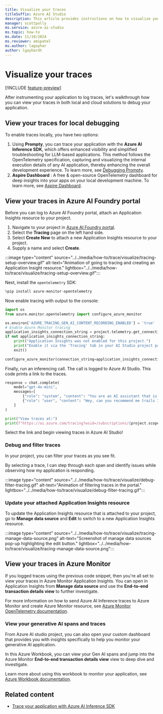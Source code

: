 ```yaml
---
title: Visualize your traces
titleSuffix: Azure AI Studio
description: This article provides instructions on how to visualize your traces.
manager: scottpolly
ms.service: azure-ai-studio
ms.topic: how-to
ms.date: 11/19/2024
ms.reviewer: amipatel
ms.author: lagayhar  
author: lgayhardt
---
```


# Visualize your traces

[!INCLUDE [feature-preview](../../includes/feature-preview.md)]

After instrumenting your application to log traces, let's walkthrough how you can view your traces in both local and cloud solutions to debug your application.

## View your traces for local debugging

To enable traces locally, you have two options:  

1. Using **Prompty**, you can trace your application with the **Azure AI Inference SDK**, which offers enhanced visibility and simplified troubleshooting for LLM-based applications. This method follows the OpenTelemetry specification, capturing and visualizing the internal execution details of any AI application, thereby enhancing the overall development experience. To learn more, see [Debugging Prompty](https://prompty.ai/docs/getting-started/debugging-prompty).
2. **Aspire Dashboard** : A free & open-source OpenTelemetry dashboard for deep insights into your apps on your local development machine. To learn more, see [Aspire Dashboard](https://aspiredashboard.com/#start ).

## View your traces in Azure AI Foundry portal

Before you can log to Azure AI Foundry portal, attach an Application Insights resource to your project.

1. Navigate to your project in [Azure AI Foundry portal](https://ai.azure.com/).
1. Select the **Tracing** page on the left hand side.
1. Select **Create New** to attach a new Application Insights resource to your project.
1. Supply a name and select **Create**.

:::image type="content" source="../../media/how-to/trace/visualize/tracing-setup-overview.gif" alt-text="Animation of going to tracing and creating an Application Insight resource." lightbox="../../media/how-to/trace/visualize/tracing-setup-overview.gif":::

Next, install the `opentelemetry` SDK:

```python
%pip install azure-monitor-opentelemetry
```

Now enable tracing with output to the console:

```python
import os
from azure.monitor.opentelemetry import configure_azure_monitor

os.environ['AZURE_TRACING_GEN_AI_CONTENT_RECORDING_ENABLED'] = 'true'
# Enable Azure Monitor tracing
application_insights_connection_string = project.telemetry.get_connection_string()
if not application_insights_connection_string:
    print("Application Insights was not enabled for this project.")
    print("Enable it via the 'Tracing' tab in your AI Studio project page.")
    exit()
    
configure_azure_monitor(connection_string=application_insights_connection_string)
```

Finally, run an inferencing call. The call is logged to Azure AI Studio. This code prints a link to the traces.

```python
response = chat.complete(
    model="gpt-4o-mini",
    messages=[
        {"role": "system", "content": "You are an AI assistant that is a travel planning expert especially with National Parks."},
        {"role": "user", "content": "Hey, can you recommend me trails I should go on when I visit Mount Rainier?"},
    ]
)

print("View traces at:")
print(f"https://ai.azure.com/tracing?wsid=/subscriptions/{project.scope['subscription_id']}/resourceGroups/{project.scope['resource_group_name']}/providers/Microsoft.MachineLearningServices/workspaces/{project.scope['project_name']}")
```

Select the link and begin viewing traces in Azure AI Studio!

### Debug and filter traces

In your project, you can filter your traces as you see fit.

By selecting a trace, I can step through each span and identify issues while observing how my application is responding.

:::image type="content" source="../../media/how-to/trace/visualize/debug-filter-tracing.gif" alt-text="Animation of filtering traces in the portal." lightbox="../../media/how-to/trace/visualize/debug-filter-tracing.gif":::

### Update your attached Application Insights resource

 To update the Application Insights resource that is attached to your project, go to **Manage data source** and **Edit** to switch to a new Application Insights resource.

:::image type="content" source="../../media/how-to/trace/visualize/tracing-manage-data-source.png" alt-text="Screenshot of manage data sources pop-up highlighting the edit button." lightbox="../../media/how-to/trace/visualize/tracing-manage-data-source.png":::

## View your traces in Azure Monitor

If you logged traces using the previous code snippet, then you're all set to view your traces in Azure Monitor Application Insights. You can open in Application Insights from **Manage data source** and use the **End-to-end transaction details view** to further investigate.

For more information on how to send Azure AI Inference traces to Azure Monitor and create Azure Monitor resource, see [Azure Monitor OpenTelemetry documentation](/azure/azure-monitor/app/opentelemetry-enable).

### View your generative AI spans and traces

From Azure AI studio project, you can also open your custom dashboard that provides you with insights specifically to help you monitor your generative AI application.

In this Azure Workbook, you can view your Gen AI spans and jump into the Azure Monitor **End-to-end transaction details view** view to deep dive and investigate.

Learn more about using this workbook to monitor your application, see [Azure Workbook documentation](/azure/azure-monitor/visualize/workbooks-create-workbook).

## Related content

- [Trace your application with Azure AI Inference SDK](develop/trace-local-sdk.md)